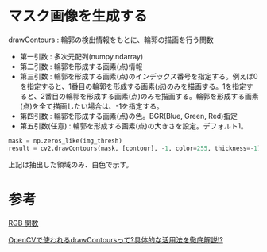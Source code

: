 # マスク画像を生成する

drawContours : 輪郭の検出情報をもとに、輪郭の描画を行う関数
- 第一引数 : 多次元配列(numpy.ndarray)
- 第二引数 : 輪郭を形成する画素(点)情報
- 第三引数 : 輪郭を形成する画素(点)のインデックス番号を指定する。例えば0を指定すると、1番目の輪郭を形成する画素(点)のみを描画する。1を指定すると、2番目の輪郭を形成する画素(点)のみを描画する。輪郭を形成する画素(点)を全て描画したい場合は、-1を指定する。
- 第四引数 : 輪郭を形成する画素(点)の色。BGR(Blue, Green, Red)指定
- 第五引数(任意) : 輪郭を形成する画素(点)の大きさを設定。デフォルト1。

```python
mask = np.zeros_like(img_thresh)
result = cv2.drawContours(mask, [contour], -1, color=255, thickness=-1)
```

上記は抽出した領域のみ、白色で示す。

# 参考

[RGB 関数](https://support.microsoft.com/ja-jp/office/rgb-%E9%96%A2%E6%95%B0-aa04db19-fb8a-4f58-9ad6-71a1f5a43e94)

[OpenCVで使われるdrawContoursって?具体的な活用法を徹底解説!?](https://kuroro.blog/python/xaw33ckABzGLiHDFWC3m/)

